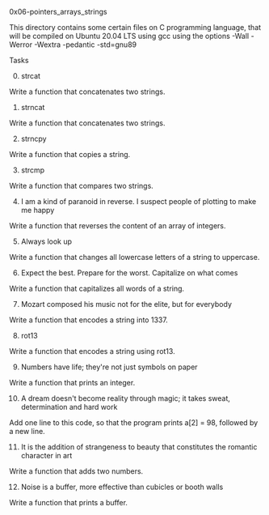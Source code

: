 0x06-pointers_arrays_strings

This directory contains some certain files on C programming language, that will be compiled on Ubuntu 20.04 LTS using gcc using the options -Wall -Werror -Wextra -pedantic -std=gnu89



Tasks

0. strcat

Write a function that concatenates two strings.

1. strncat

Write a function that concatenates two strings.

2. strncpy

Write a function that copies a string.

3. strcmp

Write a function that compares two strings.

4. I am a kind of paranoid in reverse. I suspect people of plotting to make me happy

Write a function that reverses the content of an array of integers.

5. Always look up

Write a function that changes all lowercase letters of a string to uppercase.

6. Expect the best. Prepare for the worst. Capitalize on what comes

Write a function that capitalizes all words of a string.

7. Mozart composed his music not for the elite, but for everybody

Write a function that encodes a string into 1337.

8. rot13

Write a function that encodes a string using rot13.

9. Numbers have life; they're not just symbols on paper

Write a function that prints an integer.

10. A dream doesn't become reality through magic; it takes sweat, determination and hard work

Add one line to this code, so that the program prints a[2] = 98, followed by a new line.

11. It is the addition of strangeness to beauty that constitutes the romantic character in art

Write a function that adds two numbers.

12. Noise is a buffer, more effective than cubicles or booth walls

Write a function that prints a buffer.
